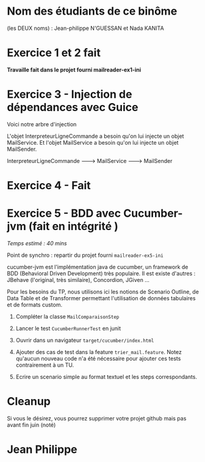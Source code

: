 # Nom des étudiants de ce binôme 
(les DEUX noms) : Jean-philippe N'GUESSAN et Nada KANITA




# Exercice 1 et 2 fait 

__Travaille fait dans  le projet fourni mailreader-ex1-ini__



# Exercice 3 - Injection de dépendances avec Guice
Voici notre arbre d'injection 

L'objet InterpreteurLigneCommande a besoin qu'on lui injecte un objet MailService. Et l'objet MailService a besoin qu'on lui injecte un objet MailSender.

InterpreteurLigneCommande ---> MailService ---> MailSender

# Exercice 4 - Fait 

# Exercice 5 - BDD avec Cucumber-jvm (fait en intégrité )
_Temps estimé : 40 mins_

Point de synchro : repartir du projet fourni `mailreader-ex5-ini`

cucumber-jvm est l'implémentation java de cucumber, un framework de BDD (Behavioral Driven Development) très populaire. Il est existe d'autres : JBehave (l'original, très similaire), Concordion, JGiven ...

Pour les besoins du TP, nous utilisons ici les notions de Scenario Outline, de Data Table et de Transformer permettant l'utilisation de données tabulaires et de formats custom.

1) Compléter la classe `MailComparaisonStep`
2) Lancer le test `CucumberRunnerTest` en junit
3) Ouvrir dans un navigateur `target/cucumber/index.html`
4) Ajouter des cas de test dans la feature `trier_mail.feature`. Notez qu'aucun nouveau code n'a été nécessaire pour ajouter ces tests contrairement à un TU.

5) Ecrire un scenario simple au format textuel et les steps correspondants.

# Cleanup
Si vous le désirez, vous pourrez supprimer votre projet github mais pas avant fin juin (noté)

# Jean Philippe

